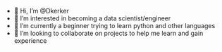 - 👋 Hi, I’m @Dkerker
- 👀 I’m interested in becoming a data scientist/engineer
- 🌱 I’m currently a beginner trying to learn python and other languages
- 💞️ I’m looking to collaborate on projects to help me learn and gain experience



<!---
Dkerker/Dkerker is a ✨ special ✨ repository because its `README.md` (this file) appears on your GitHub profile.
You can click the Preview link to take a look at your changes.
--->
